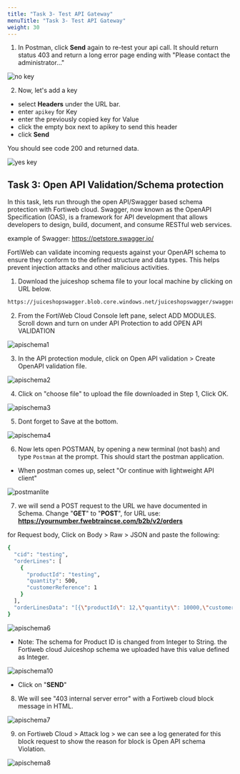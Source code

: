 ```yaml
---
title: "Task 3- Test API Gateway"
menuTitle: "Task 3- Test API Gateway"
weight: 30
---
```




1.  In Postman, click **Send** again to re-test your api call.  It should return status 403 and return a long error page ending with "Please contact the administrator..."

![no key](no-key.png)

2. Now, let's add a key

- select **Headers** under the URL bar.
- enter ```apikey``` for Key
- enter the previously copied key for Value
- click the empty box next to apikey to send this header
- click **Send**

You should see code 200 and returned data.

![yes key](yes-key.png)

## Task 3: Open API Validation/Schema protection

In this task, lets run through the open API/Swagger based schema protection with Fortiweb cloud. Swagger, now known as the OpenAPI Specification (OAS), is a framework for API development that allows developers to design, build, document, and consume RESTful web services.

example of Swagger: https://petstore.swagger.io/

FortiWeb can validate incoming requests against your OpenAPI schema to ensure they conform to the defined structure and data types. This helps prevent injection attacks and other malicious activities.

1. Download the juiceshop schema file to your local machine by clicking on URL below.

```sh
https://juiceshopswagger.blob.core.windows.net/juiceshopswagger/swagger.yaml?sp=r&st=2024-08-06T16:05:20Z&se=2024-11-09T01:05:20Z&spr=https&sv=2022-11-02&sr=b&sig=F8TWuKSH430782%2FgJBWLhCQuEDK2101CChRkXx4XdU0%3D
```

2. From the FortiWeb Cloud Console left pane, select ADD MODULES. Scroll down and turn on  under API Protection to add OPEN API VALIDATION

![apischema1](api-schema1.png)

3. In the API protection module, click on Open API validation > Create OpenAPI validation file. 

![apischema2](api-schema2.png)

4. Click on "choose file" to upload the file downloaded in Step 1, Click OK. 

![apischema3](api-schema3.png)

5. Dont forget to Save at the bottom. 

![apischema4](api-schema4.png)

6. Now lets open POSTMAN, by opening a new terminal (not bash) and type ```Postman``` at the prompt.  This should start the postman application.

- When postman comes up, select "Or continue with lightweight API client"

![postmanlite](p-light.png)

7. we will send a POST request to the URL we have documented in Schema. Change "**GET**" to "**POST**", for URL use: **https://yournumber.fwebtraincse.com/b2b/v2/orders**

for Request body, Click on Body > Raw > JSON and paste the following:

```sh
{
  "cid": "testing",
  "orderLines": [
    {
      "productId": "testing",
      "quantity": 500,
      "customerReference": 1
    }
  ],
  "orderLinesData": "[{\"productId\": 12,\"quantity\": 10000,\"customerReference\": [\"PO0000001.2\", \"SM20180105|042\"],\"couponCode\": \"pes[Bh.u*t\"},{\"productId\": 13,\"quantity\": 2000,\"customerReference\": \"PO0000003.4\"}]"
}
```
![apischema6](api-schema6.png)

- Note: The schema for Product ID is changed from Integer to String. the Fortiweb cloud Juiceshop schema we uploaded have this value defined as Integer. 

![apischema10](api-schema10.png)

- Click on "**SEND**"

8. We will see "403 internal server error" with a Fortiweb cloud block message in HTML.

![apischema7](api-schema7.png)

9. on Fortiweb Cloud > Attack log > we can see a log generated for this block request to show the reason for block is Open API schema Violation. 

![apischema8](api-schema8.png)

